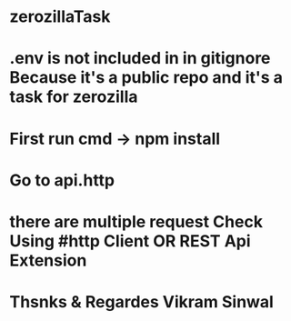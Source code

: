 # zerozillaTask

# .env is not included in in gitignore Because it's a public repo and it's a task for zerozilla

# First run cmd -> npm install

# Go to api.http

#####

# there are multiple request Check Using #http Client OR REST Api Extension

######

# Thsnks & Regardes Vikram Sinwal

